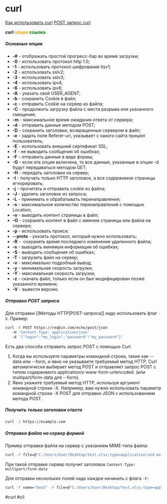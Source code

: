 # curl

[Как использовать curl](https://losst.pro/kak-polzovatsya-curl)
[POST запрос curl](https://reqbin.com/req/c-dwjszac0/curl-post-json-example)

**curl <span style="color:orange">опции</span> <span style="color:green">ссылка</span>**

##### Основные опции

-   **-#** - отображать простой прогресс-бар во время загрузки;
-   **-0** - использовать протокол http 1.0;
-   **-1** - использовать протокол шифрования tlsv1;
-   **-2** - использовать sslv2;
-   **-3** - использовать sslv3;
-   **-4** - использовать ipv4;
-   **-6** - использовать ipv6;
-   **-A** - указать свой USER_AGENT;
-   **-b** - сохранить Cookie в файл;
-   **-c** - отправить Cookie на сервер из файла;
-   **-C** - продолжить загрузку файла с места разрыва или указанного смещения;
-   **-m** - максимальное время ожидания ответа от сервера;
-   **-d** - отправить данные методом POST;
-   **-D** - сохранить заголовки, возвращенные сервером в файл;
-   **-e** - задать поле Referer-uri, указывает с какого сайта пришел пользователь;
-   **-E** - использовать внешний сертификат SSL;
-   **-f** - не выводить сообщения об ошибках;
-   **-F** - отправить данные в виде формы;
-   **-G** - если эта опция включена, то все данные, указанные в опции -d будут передаваться методом GET;
-   **-H** - передать заголовки на сервер;
-   **-I** - получать только HTTP заголовок, а все содержимое страницы игнорировать;
-   **-j** - прочитать и отправить cookie из файла;
-   **-J** - удалить заголовок из запроса;
-   **-L** - принимать и обрабатывать перенаправления;
-   **-s** - максимальное количество перенаправлений с помощью Location;
-   **-o** - выводить контент страницы в файл;
-   **-O** - сохранять контент в файл с именем страницы или файла на сервере;
-   **-p** - использовать прокси;
-   **--proto** - указать протокол, который нужно использовать;
-   **-R** -  сохранять время последнего изменения удаленного файла;
-   **-s** - выводить минимум информации об ошибках;
-   **-S** - выводить сообщения об ошибках;
-   **-T** - загрузить файл на сервер;
-   **-v** - максимально подробный вывод;
-   **-y** - минимальная скорость загрузки;
-   **-Y** - максимальная скорость загрузки;
-   **-z** - скачать файл, только если он был модифицирован позже указанного времени;
-   **-V** - вывести версию.

##### Отправка POST запроса
Для отправки [[Методы HTTP|POST-запроса]] надо использовать флаг `-X`. Пример:
```bash
curl -X POST https://reqbin.com/echo/post/json
   -H 'Content-Type: application/json'
   -d '{"login":"my_login","password":"my_password"}'
```

Есть два способа отправить запрос POST с помощью Curl.

1.  Когда вы используете параметры командной строки, такие как --data или --form, и явно не указываете требуемый метод HTTP, Curl автоматически выбирает метод POST и отправляет запрос POST с типом содержимого application/x-www-form-urlencoded. (или multipart/form-data для --form).
2.  Явно укажите требуемый метод HTTP, используя аргумент командной строки -X. Например, вам нужно использовать параметр командной строки -X POST для отправки JSON с использованием метода POST.

##### Получить только заголовки ответа

```bash
curl -I https://example.com
```


##### Отправка файла на сервер формой

Пример отправки файла на сервер с указанием MIME-типа файла:
```bash
curl -F file=@"C:/Users/User/Desktop/test.xlsx;type=application/vnd.ms-excel" http://localhost:3000/api/file/upload
```

При такой отправке сервер получит заголовок `Content-Type: multipart/form-data`

Для отправки нескольких полей надо каждое начинать с флага `-F`:

```bash
curl -F name="GeoS" -F file=@"C:/Users/User/Desktop/test.xlsx;type=application/vnd.ms-excel" http://localhost:3000/api/file/upload
```


#curl #cli